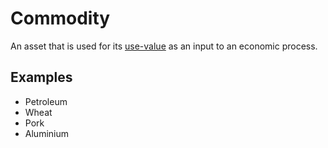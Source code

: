 # Commodity

An asset that is used for its [use-value](concepts/use-value.md) as an input to an economic process.

## Examples

* Petroleum
* Wheat
* Pork
* Aluminium